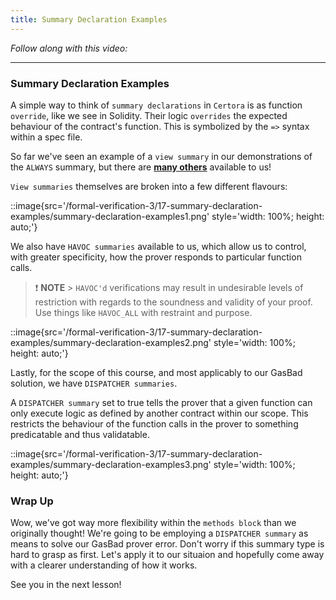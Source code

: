 ```yaml
---
title: Summary Declaration Examples
---
```


_Follow along with this video:_

---

### Summary Declaration Examples

A simple way to think of `summary declarations` in `Certora` is as function `override`, like we see in Solidity. Their logic `overrides` the expected behaviour of the contract's function. This is symbolized by the `=>` syntax within a spec file.

So far we've seen an example of a `view summary` in our demonstrations of the `ALWAYS` summary, but there are [**many others**](https://docs.certora.com/en/latest/docs/cvl/methods.html#summary-types) available to us!

`View summaries` themselves are broken into a few different flavours:

::image{src='/formal-verification-3/17-summary-declaration-examples/summary-declaration-examples1.png' style='width: 100%; height: auto;'}

We also have `HAVOC summaries` available to us, which allow us to control, with greater specificity, how the prover responds to particular function calls.

> ❗ **NOTE** > `HAVOC'd` verifications may result in undesirable levels of restriction with regards to the soundness and validity of your proof. Use things like `HAVOC_ALL` with restraint and purpose.

::image{src='/formal-verification-3/17-summary-declaration-examples/summary-declaration-examples2.png' style='width: 100%; height: auto;'}

Lastly, for the scope of this course, and most applicably to our GasBad solution, we have `DISPATCHER summaries`.

A `DISPATCHER summary` set to true tells the prover that a given function can only execute logic as defined by another contract within our scope. This restricts the behaviour of the function calls in the prover to something predicatable and thus validatable.

::image{src='/formal-verification-3/17-summary-declaration-examples/summary-declaration-examples3.png' style='width: 100%; height: auto;'}

### Wrap Up

Wow, we've got way more flexibility within the `methods block` than we originally thought! We're going to be employing a `DISPATCHER summary` as means to solve our GasBad prover error. Don't worry if this summary type is hard to grasp as first. Let's apply it to our situaion and hopefully come away with a clearer understanding of how it works.

See you in the next lesson!
